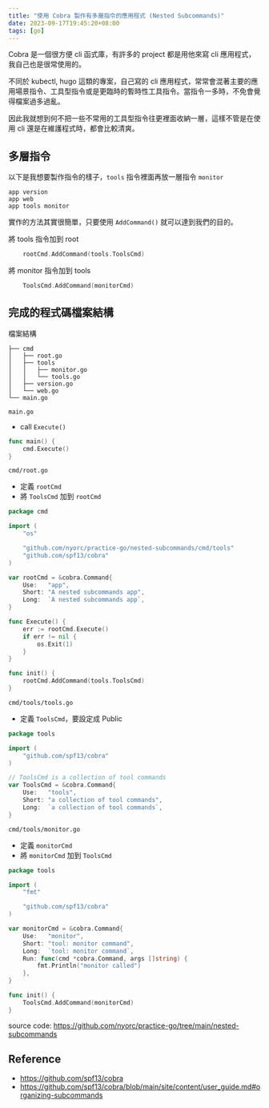 ```yaml
---
title: "使用 Cobra 製作有多層指令的應用程式 (Nested Subcommands)"
date: 2023-09-17T19:45:20+08:00
tags: [go]
---
```

Cobra 是一個很方便 cli 函式庫，有許多的 project 都是用他來寫 cli 應用程式，我自己也是很常使用的。

不同於 kubectl, hugo 這類的專案，自己寫的 cli 應用程式，常常會混著主要的應用場景指令、工具型指令或是更臨時的暫時性工具指令。當指令一多時，不免會覺得檔案過多過亂。

因此我就想到何不把一些不常用的工具型指令往更裡面收納一層，這樣不管是在使用 cli 還是在維護程式時，都會比較清爽。

## 多層指令

以下是我想要製作指令的樣子，`tools` 指令裡面再放一層指令 `monitor`
```
app version
app web
app tools monitor
```

實作的方法其實很簡單，只要使用 `AddCommand()` 就可以達到我們的目的。

將 tools 指令加到 root
```go
	rootCmd.AddCommand(tools.ToolsCmd)
```

將 monitor 指令加到 tools
```go
	ToolsCmd.AddCommand(monitorCmd)
```

## 完成的程式碼檔案結構

檔案結構
```
├── cmd
│   ├── root.go
│   ├── tools
│   │   ├── monitor.go
│   │   └── tools.go
│   ├── version.go
│   └── web.go
└── main.go
```

`main.go`
- call `Execute()`
```go
func main() {
	cmd.Execute()
}
```

`cmd/root.go`
- 定義 `rootCmd`
- 將 `ToolsCmd` 加到 `rootCmd`
```go
package cmd

import (
	"os"

	"github.com/nyorc/practice-go/nested-subcommands/cmd/tools"
	"github.com/spf13/cobra"
)

var rootCmd = &cobra.Command{
	Use:   "app",
	Short: "A nested subcommands app",
	Long:  `A nested subcommands app`,
}

func Execute() {
	err := rootCmd.Execute()
	if err != nil {
		os.Exit(1)
	}
}

func init() {
	rootCmd.AddCommand(tools.ToolsCmd)
}
```

`cmd/tools/tools.go`
- 定義 `ToolsCmd`，要設定成 Public
```go
package tools

import (
	"github.com/spf13/cobra"
)

// ToolsCmd is a collection of tool commands
var ToolsCmd = &cobra.Command{
	Use:   "tools",
	Short: "a collection of tool commands",
	Long:  `a collection of tool commands`,
}
```

`cmd/tools/monitor.go`
- 定義 `monitorCmd`
- 將 `monitorCmd` 加到 `ToolsCmd`
```go
package tools

import (
	"fmt"

	"github.com/spf13/cobra"
)

var monitorCmd = &cobra.Command{
	Use:   "monitor",
	Short: "tool: monitor command",
	Long:  `tool: monitor command`,
	Run: func(cmd *cobra.Command, args []string) {
		fmt.Println("monitor called")
	},
}

func init() {
	ToolsCmd.AddCommand(monitorCmd)
}
```

source code: https://github.com/nyorc/practice-go/tree/main/nested-subcommands

## Reference
- https://github.com/spf13/cobra
- https://github.com/spf13/cobra/blob/main/site/content/user_guide.md#organizing-subcommands
